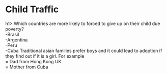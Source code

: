 <h1>Child Traffic</h1>h1>
Which countries are more likely to forced to give up on their child due poverty?<br>
-Brasil<br>
-Argentina<br>
-Peru<br>
-Cuba <br?
-Hawaii
​
<p> 
Traditional asian families prefer boys and it could lead to adoption if they find out if it is a girl.
For example <br>
= Dad from Hong Kong UK<br>
= Mother from Cuba<br></p>
